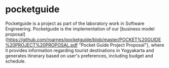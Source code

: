 # pocketguide

Pocketguide is a project as part of the laboratory work in Software Engineering. Pocketguide is the implementation of our [business model proposal] {https://github.com/roarnes/pocketguide/blob/master/POCKET%20GUIDE%20PROJECT%20PROPOSAL.pdf "Pocket Guide Project Proposal"}, where it provides information regarding tourist destinations in Yogyakarta and generates itinerary based on user's preferences, including budget and schedule.
